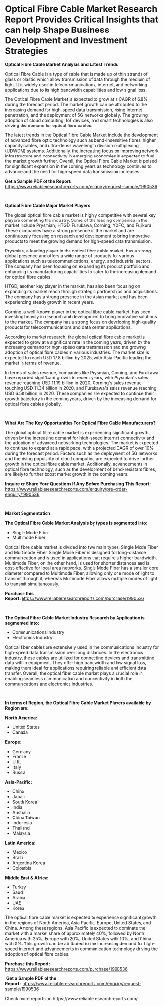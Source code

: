 <p><h1>Optical Fibre Cable Market Research Report Provides Critical Insights that can help Shape Business Development and Investment Strategies</h1></p><p><strong>Optical Fibre Cable Market Analysis and Latest Trends</strong></p>
<p><p>Optical Fibre Cable is a type of cable that is made up of thin strands of glass or plastic which allow transmission of data through the medium of light. It is widely used in telecommunications, internet, and networking applications due to its high bandwidth capabilities and low signal loss.</p><p>The Optical Fibre Cable Market is expected to grow at a CAGR of 6.8% during the forecast period. The market growth can be attributed to the increasing demand for high-speed data transmission, rising internet penetration, and the deployment of 5G networks globally. The growing adoption of cloud computing, IoT devices, and smart technologies is also driving the demand for optical fibre cables.</p><p>The latest trends in the Optical Fibre Cable Market include the development of advanced fibre optic technology such as bend-insensitive fibres, higher capacity cables, and ultra-dense wavelength division multiplexing (UDWDM) systems. Additionally, the increasing focus on improving network infrastructure and connectivity in emerging economies is expected to fuel the market growth further. Overall, the Optical Fibre Cable Market is poised for significant expansion in the coming years as technology continues to advance and the need for high-speed data transmission increases.</p></p>
<p><strong>Get a Sample PDF of the Report:&nbsp;</strong> <a href="https://www.reliableresearchreports.com/enquiry/request-sample/1990536">https://www.reliableresearchreports.com/enquiry/request-sample/1990536</a></p>
<p>&nbsp;</p>
<p><strong>Optical Fibre Cable Major Market Players</strong></p>
<p><p>The global optical fibre cable market is highly competitive with several key players dominating the industry. Some of the leading companies in the market include Prysmian, HTGD, Furukawa, Corning, YOFC, and Fujikura. These companies have a strong presence in the market and are continuously focusing on research and development to bring innovative products to meet the growing demand for high-speed data transmission.</p><p>Prysmian, a leading player in the optical fibre cable market, has a strong global presence and offers a wide range of products for various applications such as telecommunications, energy, and industrial sectors. The company has been focusing on expanding its product portfolio and enhancing its manufacturing capabilities to cater to the increasing demand for optical fibre cables.</p><p>HTGD, another key player in the market, has also been focusing on expanding its market reach through strategic partnerships and acquisitions. The company has a strong presence in the Asian market and has been experiencing steady growth in recent years.</p><p>Corning, a well-known player in the optical fibre cable market, has been investing heavily in research and development to bring innovative solutions to the market. The company has a strong focus on developing high-quality products for telecommunications and data center applications.</p><p>According to market research, the global optical fibre cable market is expected to grow at a significant rate in the coming years, driven by the increasing demand for high-speed data transmission and the growing adoption of optical fibre cables in various industries. The market size is expected to reach USD 17.8 billion by 2025, with Asia-Pacific leading the market in terms of revenue.</p><p>In terms of sales revenue, companies like Prysmian, Corning, and Furukawa have reported significant growth in recent years, with Prysmian's sales revenue reaching USD 11.19 billion in 2020, Corning's sales revenue touching USD 11.34 billion in 2020, and Furukawa's sales revenue reaching USD 6.58 billion in 2020. These companies are expected to continue their growth trajectory in the coming years, driven by the increasing demand for optical fibre cables globally.</p></p>
<p>&nbsp;</p>
<p><strong>What Are The Key Opportunities For Optical Fibre Cable Manufacturers?</strong></p>
<p><p>The global optical fibre cable market is experiencing significant growth, driven by the increasing demand for high-speed internet connectivity and the adoption of advanced networking technologies. The market is expected to continue to expand at a rapid pace, with a projected CAGR of over 10% during the forecast period. Factors such as the deployment of 5G networks and the rising popularity of cloud computing are expected to drive further growth in the optical fibre cable market. Additionally, advancements in optical fibre technology, such as the development of bend-resistant fibres, are likely to further boost market growth in the coming years.</p></p>
<p><strong>Inquire or Share Your Questions If Any Before Purchasing This Report:</strong> <a href="https://www.reliableresearchreports.com/enquiry/pre-order-enquiry/1990536">https://www.reliableresearchreports.com/enquiry/pre-order-enquiry/1990536</a></p>
<p>&nbsp;</p>
<p><strong>Market Segmentation</strong></p>
<p><strong>The Optical Fibre Cable Market Analysis by types is segmented into:</strong></p>
<p><ul><li>Single Mode Fiber</li><li>Multimode Fiber</li></ul></p>
<p><p>Optical fibre cable market is divided into two main types: Single Mode Fiber and Multimode Fiber. Single Mode Fiber is designed for long-distance communication and is used in applications that require a higher bandwidth. Multimode Fiber, on the other hand, is used for shorter distances and is cost-effective for local area networks. Single Mode Fiber has a smaller core diameter compared to Multimode Fiber, allowing only one mode of light to transmit through it, whereas Multimode Fiber allows multiple modes of light to transmit simultaneously.</p></p>
<p><strong>Purchase this Report:&nbsp;</strong><a href="https://www.reliableresearchreports.com/purchase/1990536">https://www.reliableresearchreports.com/purchase/1990536</a></p>
<p>&nbsp;</p>
<p><strong>The Optical Fibre Cable Market Industry Research by Application is segmented into:</strong></p>
<p><ul><li>Communications Industry</li><li>Electronics Industry</li></ul></p>
<p><p>Optical fiber cables are extensively used in the communications industry for high-speed data transmission over long distances. In the electronics industry, these cables are utilized for connecting devices and transmitting data within equipment. They offer high bandwidth and low signal loss, making them ideal for applications requiring reliable and efficient data transfer. Overall, the optical fiber cable market plays a crucial role in enabling seamless communication and connectivity in both the communications and electronics industries.</p></p>
<p>&nbsp;</p>
<p><strong>In terms of Region, the Optical Fibre Cable Market Players available by Region are:</strong></p>
<p>
    <p> <strong> North America: </strong>
        <ul>
            <li>United States</li>
            <li>Canada</li>
        </ul>
        </p> 
    <p> <strong> Europe: </strong>
        <ul>
            <li>Germany</li>
            <li>France</li>
            <li>U.K.</li>
            <li>Italy</li>
            <li>Russia</li>
        </ul>
        </p> 
    <p> <strong> Asia-Pacific: </strong>
        <ul>
            <li>China</li>
            <li>Japan</li>
            <li>South Korea</li>
            <li>India</li>
            <li>Australia</li>
            <li>China Taiwan</li>
            <li>Indonesia</li>
            <li>Thailand</li>
            <li>Malaysia</li>
        </ul>
        </p> 
    <p> <strong> Latin America: </strong>
        <ul>
            <li>Mexico</li>
            <li>Brazil</li>
            <li>Argentina Korea</li>
            <li>Colombia</li>
        </ul>
        </p> 
    <p> <strong> Middle East & Africa: </strong>
        <ul>
            <li>Turkey</li>
            <li>Saudi</li>
            <li>Arabia</li>
            <li>UAE</li>
            <li>Korea</li>
        </ul>
    </p>
    </p>
<p><p>The optical fibre cable market is expected to experience significant growth in the regions of North America, Asia Pacific, Europe, United States, and China. Among these regions, Asia Pacific is expected to dominate the market with a market share of approximately 40%, followed by North America with 25%, Europe with 20%, United States with 10%, and China with 5%. This growth can be attributed to the increasing demand for high-speed internet and advancements in communication technology driving the adoption of optical fibre cables.</p></p>
<p><strong>Purchase this Report: </strong><a href="https://www.reliableresearchreports.com/purchase/1990536">https://www.reliableresearchreports.com/purchase/1990536</a></p>
<p>&nbsp;<strong>Get a Sample PDF of the Report:&nbsp;&nbsp;</strong><a href="https://www.reliableresearchreports.com/enquiry/request-sample/1990536">https://www.reliableresearchreports.com/enquiry/request-sample/1990536</a></p>
<p><strong></strong></p>
<p>Check more reports on https://www.reliableresearchreports.com/</p>